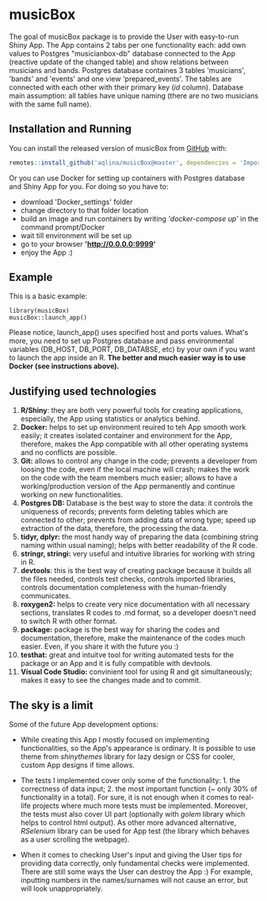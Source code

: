 
# musicBox

<!-- badges: start -->
<!-- badges: end -->

The goal of musicBox package is to provide the User with easy-to-run Shiny App. The App contains 2 tabs per one functionality each: add own values to Postgres "musicianbox-db" database connected to the App (reactive update of the changed table) and show relations between musicians and bands. Postgres database containes 3 tables 'musicians', 'bands' and 'events' and one view 'prepared_events'. The tables are connected with each other with their primary key (*id* column). Database main assumption: all tables have unique naming (there are no two musicians with the same full name).

## Installation and Running

You can install the released version of musicBox from [GitHub](https://github.com/) with:

``` r
remotes::install_github('aqlina/musicBox@master', dependencies = 'Imports')

```

Or you can use Docker for setting up containers with Postgres database and Shiny App for you.
For doing so you have to:
- download 'Docker_settings' folder
- change directory to that folder location
- build an image and run containers by writing *'docker-compose up'* in the command prompt/Docker
- wait till environment will be set up
- go to your browser **'http://0.0.0.0:9999'**
- enjoy the App :)

## Example

This is a basic example:

```{r example}
library(musicBox)
musicBox::launch_app()
```
Please notice, launch_app() uses specified host and ports values. What's more, you need to set up Postgres database and pass environmental variables (DB_HOST, DB_PORT, DB_DATABSE, etc) by your own if you want to launch the app inside an R. 
**The better and much easier way is to use Docker (see instructions above).**

## Justifying used technologies

1. **R/Shiny**: they are both very powerful tools for creating applications, especially, the App using statistics or analytics behind.
2. **Docker:** helps to set up environment reuired to teh App smooth work easily; it creates isolated container and environment for the App, therefore, makes the App compatible with all other operating systems and no conflicts are possible.
3. **Git:** allows to control any change in the code; prevents a developer from loosing the code, even if the local machine will crash; makes the work on the code with the team members much easier; allows to have a working/production version of the App permanently and continue working on new functionalities.
4. **Postgres DB:** Database is the best way to store the data: it controls the uniqueness of records; prevents form deleting tables which are connected to other; prevents from adding data of wrong type; speed up extraction of the data, therefore, the processing the data.
5. **tidyr, dplyr:** the most handy way of preparing the data (combining string naming within usual naming); helps with better readability of the R code.
6. **stringr, stringi:** very useful and intuitive libraries for working with string in R.
7. **devtools**: this is the best way of creating package because it builds all the files needed, controls test checks, controls imported libraries, controls documentation completeness with the human-friendly communicates.
8. **roxygen2:** helps to create very nice documentation with all necessary sections, translates R codes to .md format, so a developer doesn't need to switch R with other format.
9. **package:** package is the best way for sharing the codes and documentation, therefore, make the maintenance of the codes much easier. Even, if you share it with the future you :)
10. **testhat:** great and intuitve tool for writing automated tests for the package or an App and it is fully compatible with devtools.
11. **Visual Code Studio:** convinient tool for using R and git simultaneously; makes it easy to see the changes made and to commit.


## The sky is a limit

Some of the future App development options:

- While creating this App I mostly focused on implementing functionalities, so the App's appearance is ordinary. It is possible to use theme from *shinythemes* library for lazy design or CSS for cooler, custom App designs if time allows.

- The tests I implemented cover only some of the functionality: 1. the correctness of data input; 2. the most important function (~ only 30% of functionality in a total). For sure, it is not enough when it comes to real-life projects where much more tests must be implemented. Moreover, the tests must also cover UI part (optionally with *golem* library which helps to control html output). As other more advanced alternative, *RSelenium* library can be used for App test (the library which behaves as a user scrolling the webpage).

- When it comes to checking User's input and giving the User tips for providing data correctly, only fundamental checks were implemented. There are still some ways the User can destroy the App :) For example, inputting numbers in the names/surnames will not cause an error, but will look unappropriately.

